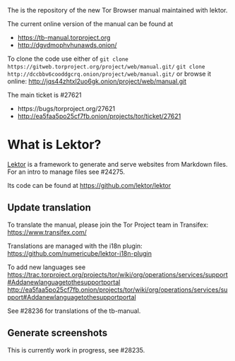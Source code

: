 The is the repository of the new Tor Browser manual maintained with lektor.

The current online version of the manual can be found at
 - https://tb-manual.torproject.org
 - http://dgvdmophvhunawds.onion/

To clone the code use either of
`git clone https://gitweb.torproject.org/project/web/manual.git/`
`git clone http://dccbbv6cooddgcrq.onion/project/web/manual.git/`
or browse it online: http://jqs44zhtxl2uo6gk.onion/project/web/manual.git

The main ticket is #27621
- https://bugs/torproject.org/27621
- http://ea5faa5po25cf7fb.onion/projects/tor/ticket/27621

What is Lektor?
===============

[Lektor](https://www.getlektor.com) is a framework to generate and serve
websites from Markdown files. For an intro to manage files see #24275.

Its code can be found at https://github.com/lektor/lektor

Update translation
------------------

To translate the manual, please join the Tor Project team in Transifex:
https://www.transifex.com/

Translations are managed with the i18n plugin:
https://github.com/numericube/lektor-i18n-plugin

To add new languages see
https://trac.torproject.org/projects/tor/wiki/org/operations/services/support#Addanewlanguagetothesupportportal
http://ea5faa5po25cf7fb.onion/projects/tor/wiki/org/operations/services/support#Addanewlanguagetothesupportportal

See #28236 for translations of the tb-manual.

Generate screenshots
------------------

This is currently work in progress, see #28235.
